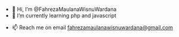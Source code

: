 - 👋 Hi, I’m @FahrezaMaulanaWisnuWardana
- 🌱 I’m currently learning php and javascript
<!-- - 💞️ I’m looking to collaborate on ... -->
- 📫 Reach me on email fahrezamaulanawisnuwardana@gmail.com

<!---
FahrezaMaulanaWisnuWardana/FahrezaMaulanaWisnuWardana is a ✨ special ✨ repository because its `README.md` (this file) appears on your GitHub profile.
You can click the Preview link to take a look at your changes.
--->

